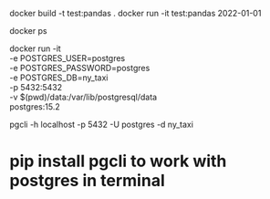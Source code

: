 
docker build -t test:pandas .
docker run -it test:pandas 2022-01-01

docker ps

docker run -it \
    -e POSTGRES_USER=postgres \
    -e POSTGRES_PASSWORD=postgres \
    -e POSTGRES_DB=ny_taxi \
    -p 5432:5432 \
    -v $(pwd)/data:/var/lib/postgresql/data \
    postgres:15.2

pgcli -h localhost -p 5432 -U postgres -d ny_taxi

# pip install pgcli to work with postgres in terminal